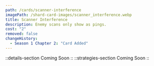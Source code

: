 ```yaml
---
path: /cards/scanner-interference
imagePath: /shard-card-images/scanner_interference.webp
title: Scanner Interference
description: Enemy scans only show as pings.
cost: "2"
removed: false
changeHistory:
  - Season 1 Chapter 2: "Card Added"
---
```

::details-section
Coming Soon
::
::strategies-section
Coming Soon
::